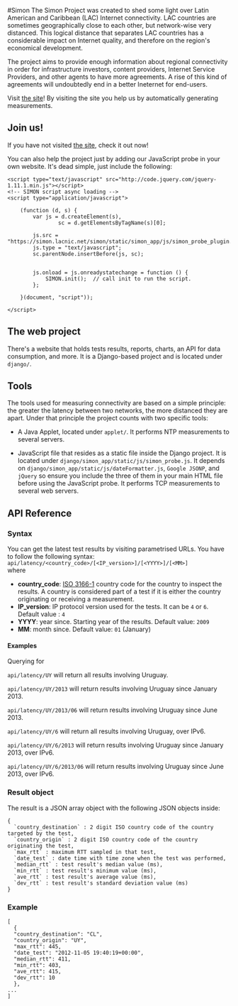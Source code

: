 #Simon
The Simon Project was created to shed some light over Latin American and Caribbean (LAC) Internet connectivity. LAC countries are sometimes geographically close to each other, but network-wise very distanced. This logical distance that separates LAC countries has a considerable impact on Internet quality, and therefore on the region's economical development.

The project aims to provide enough information about regional connectivity in order for infrastructure investors, content providers, Internet Service Providers, and other agents to have more agreements. A rise of this kind of agreements will undoubtedly end in a better Ineternet for end-users.

Visit [the site](http://simon.lacnic.net "Proyecto Simón")! By visiting the site you help us by automatically generating measurements.

## Join us!
If you have not visited [the site](http://simon.lacnic.net "Proyecto Simón"), check it out now!

You can also help the project just by adding our JavaScript probe in your own website. It's dead simple, just include the following:
```
<script type="text/javascript" src="http://code.jquery.com/jquery-1.11.1.min.js"></script>
<!-- SIMON script async loading -->
<script type="application/javascript">

    (function (d, s) {
        var js = d.createElement(s),
                sc = d.getElementsByTagName(s)[0];

        js.src = "https://simon.lacnic.net/simon/static/simon_app/js/simon_probe_plugin.js";
        js.type = "text/javascript";
        sc.parentNode.insertBefore(js, sc);


        js.onload = js.onreadystatechange = function () {
            SIMON.init();  // call init to run the script.
        };

    }(document, "script"));

</script>
```

## The web project
There's a website that holds tests results, reports, charts, an API for data consumption, and more. It is a Django-based project and is located under `django/`.

## Tools
The tools used for measuring connectivity are based on a simple principle: the greater the latency between two networks, the more distanced they are apart. Under that principle the project counts with two specific tools:

- A Java Applet, located under `applet/`. It performs NTP measurements to several servers.

- JavaScript file that resides as a static file inside the Django project. It is located under `django/simon_app/static/js/simon_probe.js`. It depends on `django/simon_app/static/js/dateFormatter.js`, `Google JSONP`, and `jQuery`
 so ensure you include the three of them in your main HTML file before using the JavaScript probe. It performs TCP measurements to several web servers.


## API Reference
### Syntax
You can get the latest test results by visiting parametrised URLs. You have to follow the following syntax:
`api/latency/<country_code>/[<IP_version>]/[<YYYY>]/[<MM>]`<br>
where

- **country_code**: <a href="http://en.wikipedia.org/wiki/ISO_3166-1">ISO 3166-1</a> country code for the country to inspect the results. A country is considered part of a test if it is either the country originating or receiving a measurement.
- **IP_version**: IP protocol version  used for the tests. It can be `4` or `6`. Default value : `4`
- **YYYY**: year since. Starting year of the results. Default value: `2009`
- **MM**: month since. Default value: `01` (January)
#### Examples
Querying for

`api/latency/UY` will return all results involving Uruguay.

`api/latency/UY/2013` will return results involving Uruguay since January 2013.

`api/latency/UY/2013/06` will return results involving Uruguay since June 2013.

`api/latency/UY/6` will return all results involving Uruguay, over IPv6.

`api/latency/UY/6/2013` will return results involving Uruguay since January 2013, over IPv6.

`api/latency/UY/6/2013/06` will return results involving Uruguay since June 2013, over IPv6.



### Result object
The result is a JSON array object with the following JSON objects inside:

```
{
  `country_destination` : 2 digit ISO country code of the country targeted by the test,
  `country_origin` : 2 digit ISO country code of the country originating the test,
  `max_rtt` : maximum RTT sampled in that test,
  `date_test` : date time with time zone when the test was performed,
  `median_rtt` : test result's median value (ms),
  `min_rtt` : test result's minimum value (ms),
  `ave_rtt` : test result's average value (ms),
  `dev_rtt` : test result's standard deviation value (ms)
}
```
### Example
```
[
  {
  "country_destination": "CL",
  "country_origin": "UY",
  "max_rtt": 445,
  "date_test": "2012-11-05 19:40:19+00:00",
  "median_rtt": 411,
  "min_rtt": 403,
  "ave_rtt": 415,
  "dev_rtt": 10
  },
...
]
```
